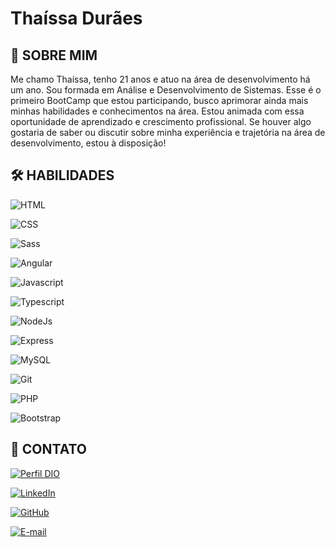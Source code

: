 # Thaíssa Durães

## 🚀 SOBRE MIM

Me chamo Thaíssa, tenho 21 anos e atuo na área de desenvolvimento há um ano. Sou formada em Análise e Desenvolvimento de Sistemas. Esse é o primeiro BootCamp que estou participando, busco aprimorar ainda mais minhas habilidades e conhecimentos na área. Estou animada com essa oportunidade de aprendizado e crescimento profissional. Se houver algo gostaria de saber ou discutir sobre minha experiência e trajetória na área de desenvolvimento, estou à disposição!
  
## 🛠️ HABILIDADES


![HTML](https://img.shields.io/badge/HTML5-666?style=for-the-badge&logo=html5&logoColor=fff)

![CSS](https://img.shields.io/badge/CSS3-666?style=for-the-badge&logo=css3&logoColor=fff)

![Sass](https://img.shields.io/badge/Sass-666?style=for-the-badge&logo=sass&logoColor=fff)

![Angular](https://img.shields.io/badge/Angular-666?style=for-the-badge&logo=angular&logoColor=FFF)

![Javascript](https://img.shields.io/badge/JavaScript-666?style=for-the-badge&logo=javascript&logoColor=fff)

![Typescript](https://img.shields.io/badge/TypeScript-666?style=for-the-badge&logo=typescript&logoColor=fff)

![NodeJs](https://img.shields.io/badge/Node.js-666?style=for-the-badge&logo=node.js&logoColor=fff)

![Express](https://img.shields.io/badge/Express.js-666?style=for-the-badge&logo=express&logoColor=fff)

![MySQL](https://img.shields.io/badge/MySQL-666?style=for-the-badge&logo=mysql&logoColor=fff)
 
 ![Git](https://img.shields.io/badge/GIT-666?style=for-the-badge&logo=git&logoColor=fff)
 
![PHP](https://img.shields.io/badge/Php-666?style=for-the-badge&logo=php&logoColor=fff)

![Bootstrap](https://img.shields.io/badge/Bootstrap-666?style=for-the-badge&logo=bootstrap&logoColor=fff)

## 📖 CONTATO

[
![Perfil DIO](https://img.shields.io/badge/Meu%20Perfil%20DIO-d78?style=for-the-badge)
](https://web.dio.me/users/thaissaduraess)

[![LinkedIn](https://img.shields.io/badge/LinkedIn-d78?style=for-the-badge&logo=linkedin&logoColor=white)](https://www.linkedin.com/in/thaissaduraess/)

[![GitHub](https://img.shields.io/badge/GitHub-d78?style=for-the-badge&logo=github&logoColor=fff)](https://github.com/thaissaduraess)

[![E-mail](https://img.shields.io/badge/-Email-d78?style=for-the-badge&logo=microsoft-outlook&logoColor=fff)](mailto:thaissaduraess@gmail.com)
